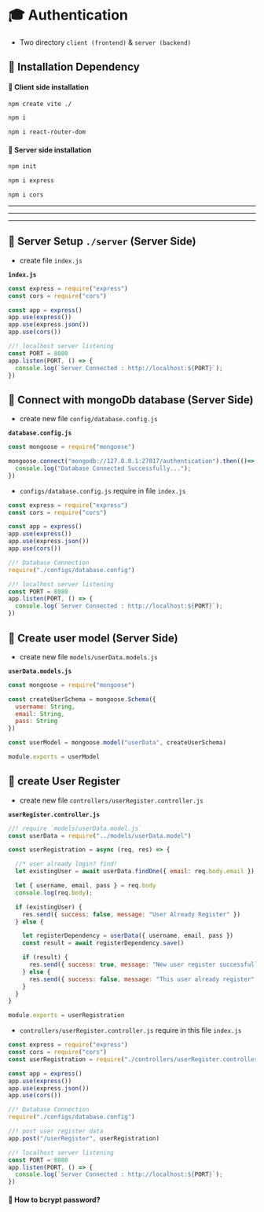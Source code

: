 # 🎓 Authentication

- Two directory `client (frontend)` & `server (backend)`

## 📌 Installation Dependency

#### 🔺 Client side installation

```bash
npm create vite ./
```

```bash
npm i
```

```bash
npm i react-router-dom
```

#### 🔺 Server side installation

```bash
npm init
```

```bash
npm i express
```

```bash
npm i cors
```

****
****
****

## 📌 Server Setup `./server` (Server Side)

- create file `index.js`

**`index.js`**

```js
const express = require("express")
const cors = require("cors")

const app = express()
app.use(express())
app.use(express.json())
app.use(cors())

//! localhost server listening
const PORT = 8080
app.listen(PORT, () => {
  console.log(`Server Connected : http://localhost:${PORT}`);
})
```

## 📌 Connect with mongoDb database (Server Side)

- create new file `config/database.config.js`

**`database.config.js`**

```js
const mongoose = require("mongoose")

mongoose.connect("mongodb://127.0.0.1:27017/authentication").then(()=> {
  console.log("Database Connected Successfully...");
})
```

- `configs/database.config.js` require in file `index.js`

```js
const express = require("express")
const cors = require("cors")

const app = express()
app.use(express())
app.use(express.json())
app.use(cors())

//! Database Connection
require("./configs/database.config")

//! localhost server listening
const PORT = 8080
app.listen(PORT, () => {
  console.log(`Server Connected : http://localhost:${PORT}`);
})
```

## 📌 Create user model (Server Side)

- create new file `models/userData.models.js`

**`userData.models.js`**

```js
const mongoose = require("mongoose")

const createUserSchema = mongoose.Schema({
  username: String,
  email: String,
  pass: String
})

const userModel = mongoose.model("userData", createUserSchema)

module.exports = userModel
```

## 📌 create User Register

- create new file `controllers/userRegister.controller.js`

**`userRegister.controller.js`**

```js
//! require `models/userData.model.js`
const userData = require("../models/userData.model")

const userRegistration = async (req, res) => {

  //* user already login? find!
  let existingUser = await userData.findOne({ email: req.body.email })

  let { username, email, pass } = req.body
  console.log(req.body);

  if (existingUser) {
    res.send({ success: false, message: "User Already Register" })
  } else {

    let registerDependency = userData({ username, email, pass })
    const result = await registerDependency.save()

    if (result) {
      res.send({ success: true, message: "New user register successfully", userData: result })
    } else {
      res.send({ success: false, message: "This user already register" })
    }
  }
}

module.exports = userRegistration
```

- `controllers/userRegister.controller.js` require in this file `index.js`

```js
const express = require("express")
const cors = require("cors")
const userRegistration = require("./controllers/userRegister.controller")

const app = express()
app.use(express())
app.use(express.json())
app.use(cors())

//! Database Connection
require("./configs/database.config")

//! post user register data
app.post("/userRegister", userRegistration)

//! localhost server listening
const PORT = 8080
app.listen(PORT, () => {
  console.log(`Server Connected : http://localhost:${PORT}`);
})
```

#### 🔺 How to bcrypt password?

